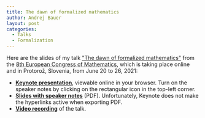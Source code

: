 ```yaml
---
title: The dawn of formalized mathematics
author: Andrej Bauer
layout: post
categories:
  - Talks
  - Formalization
---
```


Here are the slides of my talk ["The dawn of formalized mathematics"](https://8ecm.si/system/admin/abstracts/pdfs/000/001/117/original/andrej-bauer.pdf) from the [8th European Congress of Mathematics](https://8ecm.si), which is taking place online and in Protorož, Slovenia, from June 20 to 26, 2021:

* [**Keynote presentation**](https://www.icloud.com/keynote/0Gkr1yM7XY-31aQleWf-fiW7A#The_Dawn_of_Formalized_Mathematics), viewable online in your browser. Turn on the speaker notes by clicking on the rectangular icon in the top-left corner.
* [**Slides with speaker notes**](/asset/data/the-dawn-of-formalized-mathematics.pdf) (PDF). Unfortunately, Keynote does not make the hyperlinks active when exporting PDF.
* [**Video recording**](https://vimeo.com/567049015) of the talk.

